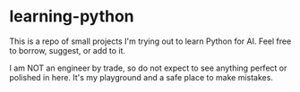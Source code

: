 # learning-python
This is a repo of small projects I'm trying out to learn Python for AI. Feel free to borrow, suggest, or add to it. 

I am NOT an engineer by trade, so do not expect to see anything perfect or polished in here. It's my playground and a safe place to make mistakes. 
